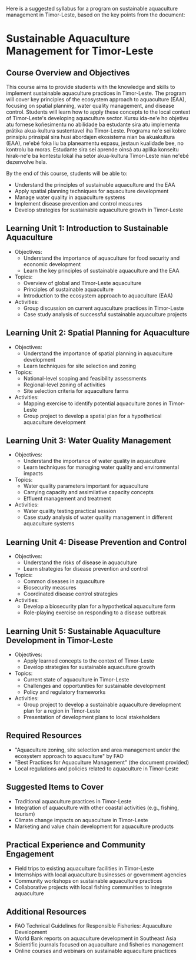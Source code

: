 Here is a suggested syllabus for a program on sustainable aquaculture management in Timor-Leste, based on the key points from the document:

# Sustainable Aquaculture Management for Timor-Leste

## Course Overview and Objectives

This course aims to provide students with the knowledge and skills to implement sustainable aquaculture practices in Timor-Leste. The program will cover key principles of the ecosystem approach to aquaculture (EAA), focusing on spatial planning, water quality management, and disease control. Students will learn how to apply these concepts to the local context of Timor-Leste's developing aquaculture sector.
Kursu ida-ne'e ho objetivu atu fornese koñesimentu no abilidade ba estudante sira atu implementa prátika akua-kultura sustentavel iha Timor-Leste. Programa ne'e sei kobre prinsípiu prinsipál sira husi abordajen ekosistema nian ba akuakultura (EAA), ne'ebé foka liu ba planeamentu espasu, jestaun kualidade bee, no kontrolu ba moras. Estudante sira sei aprende oinsá atu aplika konseitu hirak-ne'e ba kontestu lokál iha setór akua-kultura Timor-Leste nian ne'ebé dezenvolve hela.

By the end of this course, students will be able to:
- Understand the principles of sustainable aquaculture and the EAA
- Apply spatial planning techniques for aquaculture development
- Manage water quality in aquaculture systems
- Implement disease prevention and control measures
- Develop strategies for sustainable aquaculture growth in Timor-Leste

## Learning Unit 1: Introduction to Sustainable Aquaculture
- Objectives:
  * Understand the importance of aquaculture for food security and economic development
  * Learn the key principles of sustainable aquaculture and the EAA
- Topics:
  * Overview of global and Timor-Leste aquaculture
  * Principles of sustainable aquaculture
  * Introduction to the ecosystem approach to aquaculture (EAA)
- Activities:
  * Group discussion on current aquaculture practices in Timor-Leste
  * Case study analysis of successful sustainable aquaculture projects

## Learning Unit 2: Spatial Planning for Aquaculture
- Objectives:
  * Understand the importance of spatial planning in aquaculture development
  * Learn techniques for site selection and zoning
- Topics:
  * National-level scoping and feasibility assessments
  * Regional-level zoning of activities
  * Site selection criteria for aquaculture farms
- Activities:
  * Mapping exercise to identify potential aquaculture zones in Timor-Leste
  * Group project to develop a spatial plan for a hypothetical aquaculture development

## Learning Unit 3: Water Quality Management
- Objectives:
  * Understand the importance of water quality in aquaculture
  * Learn techniques for managing water quality and environmental impacts
- Topics:
  * Water quality parameters important for aquaculture
  * Carrying capacity and assimilative capacity concepts
  * Effluent management and treatment
- Activities:
  * Water quality testing practical session
  * Case study analysis of water quality management in different aquaculture systems

## Learning Unit 4: Disease Prevention and Control
- Objectives:
  * Understand the risks of disease in aquaculture
  * Learn strategies for disease prevention and control
- Topics:
  * Common diseases in aquaculture
  * Biosecurity measures
  * Coordinated disease control strategies
- Activities:
  * Develop a biosecurity plan for a hypothetical aquaculture farm
  * Role-playing exercise on responding to a disease outbreak

## Learning Unit 5: Sustainable Aquaculture Development in Timor-Leste
- Objectives:
  * Apply learned concepts to the context of Timor-Leste
  * Develop strategies for sustainable aquaculture growth
- Topics:
  * Current state of aquaculture in Timor-Leste
  * Challenges and opportunities for sustainable development
  * Policy and regulatory frameworks
- Activities:
  * Group project to develop a sustainable aquaculture development plan for a region in Timor-Leste
  * Presentation of development plans to local stakeholders

## Required Resources
- "Aquaculture zoning, site selection and area management under the ecosystem approach to aquaculture" by FAO
- "Best Practices for Aquaculture Management" (the document provided)
- Local regulations and policies related to aquaculture in Timor-Leste

## Suggested Items to Cover
- Traditional aquaculture practices in Timor-Leste
- Integration of aquaculture with other coastal activities (e.g., fishing, tourism)
- Climate change impacts on aquaculture in Timor-Leste
- Marketing and value chain development for aquaculture products

## Practical Experience and Community Engagement
- Field trips to existing aquaculture facilities in Timor-Leste
- Internships with local aquaculture businesses or government agencies
- Community workshops on sustainable aquaculture practices
- Collaborative projects with local fishing communities to integrate aquaculture

## Additional Resources
- FAO Technical Guidelines for Responsible Fisheries: Aquaculture Development
- World Bank reports on aquaculture development in Southeast Asia
- Scientific journals focused on aquaculture and fisheries management
- Online courses and webinars on sustainable aquaculture practices